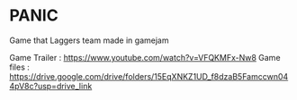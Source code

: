 # PANIC
Game that Laggers team made in gamejam 

Game Trailer : https://www.youtube.com/watch?v=VFQKMFx-Nw8
Game files : https://drive.google.com/drive/folders/15EqXNKZ1UD_f8dzaB5Famccwn044pV8c?usp=drive_link



